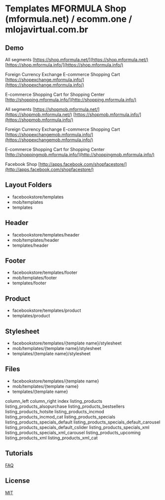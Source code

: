 # Templates MFORMULA Shop (mformula.net) / ecomm.one / mlojavirtual.com.br

## Demo

All segments
[https://shop.mformula.net/](https://shop.mformula.net/)
[https://shop.mformula.info/](https://shop.mformula.info/)

Foreign Currency Exchange E-commerce Shopping Cart
[https://shopexchange.mformula.info/](https://shopexchange.mformula.info/)

E-commerce Shopping Cart for Shopping Center
[http://shopping.mformula.info/](http://shopping.mformula.info/)

All segments
[https://shopmob.mformula.net/](https://shopmob.mformula.net/)
[https://shopmob.mformula.info/](https://shopmob.mformula.info/)

Foreign Currency Exchange E-commerce Shopping Cart
[https://shopexchangemob.mformula.info/](https://shopexchangemob.mformula.info/)

E-commerce Shopping Cart for Shopping Center
[http://shoppingmob.mformula.info/](http://shoppingmob.mformula.info/)

Facebook Shop
[http://apps.facebook.com/shopfacestore/](http://apps.facebook.com/shopfacestore/)

## Layout Folders

- facebookstore/templates
- mob/templates
- templates

## Header

- facebookstore/templates/header
- mob/templates/header
- templates/header

## Footer

- facebookstore/templates/footer
- mob/templates/footer
- templates/footer

## Product

- facebookstore/templates/product
- templates/product

## Stylesheet

- facebookstore/templates/{template name}/stylesheet
- mob/templates/{template name}/stylesheet
- templates/{template name}/stylesheet

## Files

- facebookstore/templates/{template name}
- mob/templates/{template name}
- templates/{template name}

column_left
column_right
index
listing_products
listing_products_alsopurchase
listing_products_bestsellers
listing_products_hotsite
listing_products_incmod
listing_products_incmod_cat
listing_products_specials
listing_products_specials_default
listing_products_specials_default_carousel
listing_products_specials_default_cslider
listing_products_specials_xml
listing_products_specials_xml_carousel
listing_products_upcoming
listing_products_xml
listing_products_xml_cat

## Tutorials

[FAQ](https://faq.mformula.net/category/147/layout.html)

## License
[MIT](https://choosealicense.com/licenses/mit/)